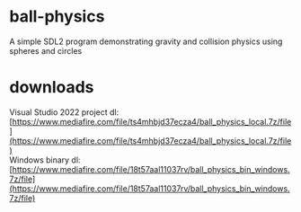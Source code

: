 # ball-physics
A simple SDL2 program demonstrating gravity and collision physics using spheres and circles

# downloads
Visual Studio 2022 project dl: [https://www.mediafire.com/file/ts4mhbjd37ecza4/ball_physics_local.7z/file](https://www.mediafire.com/file/ts4mhbjd37ecza4/ball_physics_local.7z/file) <br>
Windows binary dl: [https://www.mediafire.com/file/18t57aal11037rv/ball_physics_bin_windows.7z/file](https://www.mediafire.com/file/18t57aal11037rv/ball_physics_bin_windows.7z/file)
